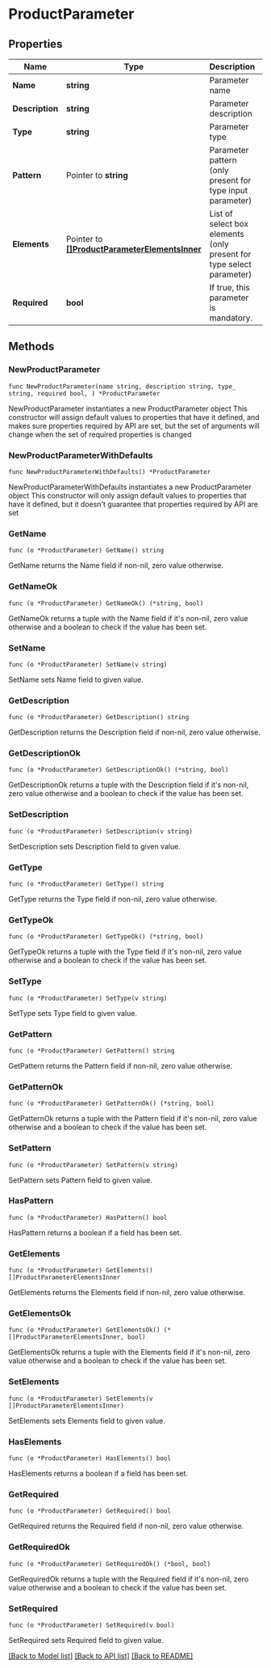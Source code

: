 # ProductParameter

## Properties

Name | Type | Description | Notes
------------ | ------------- | ------------- | -------------
**Name** | **string** | Parameter name | 
**Description** | **string** | Parameter description | 
**Type** | **string** | Parameter type | 
**Pattern** | Pointer to **string** | Parameter pattern (only present for type input parameter) | [optional] 
**Elements** | Pointer to [**[]ProductParameterElementsInner**](ProductParameterElementsInner.md) | List of select box elements (only present for type select parameter) | [optional] 
**Required** | **bool** | If true, this parameter is mandatory. | 

## Methods

### NewProductParameter

`func NewProductParameter(name string, description string, type_ string, required bool, ) *ProductParameter`

NewProductParameter instantiates a new ProductParameter object
This constructor will assign default values to properties that have it defined,
and makes sure properties required by API are set, but the set of arguments
will change when the set of required properties is changed

### NewProductParameterWithDefaults

`func NewProductParameterWithDefaults() *ProductParameter`

NewProductParameterWithDefaults instantiates a new ProductParameter object
This constructor will only assign default values to properties that have it defined,
but it doesn't guarantee that properties required by API are set

### GetName

`func (o *ProductParameter) GetName() string`

GetName returns the Name field if non-nil, zero value otherwise.

### GetNameOk

`func (o *ProductParameter) GetNameOk() (*string, bool)`

GetNameOk returns a tuple with the Name field if it's non-nil, zero value otherwise
and a boolean to check if the value has been set.

### SetName

`func (o *ProductParameter) SetName(v string)`

SetName sets Name field to given value.


### GetDescription

`func (o *ProductParameter) GetDescription() string`

GetDescription returns the Description field if non-nil, zero value otherwise.

### GetDescriptionOk

`func (o *ProductParameter) GetDescriptionOk() (*string, bool)`

GetDescriptionOk returns a tuple with the Description field if it's non-nil, zero value otherwise
and a boolean to check if the value has been set.

### SetDescription

`func (o *ProductParameter) SetDescription(v string)`

SetDescription sets Description field to given value.


### GetType

`func (o *ProductParameter) GetType() string`

GetType returns the Type field if non-nil, zero value otherwise.

### GetTypeOk

`func (o *ProductParameter) GetTypeOk() (*string, bool)`

GetTypeOk returns a tuple with the Type field if it's non-nil, zero value otherwise
and a boolean to check if the value has been set.

### SetType

`func (o *ProductParameter) SetType(v string)`

SetType sets Type field to given value.


### GetPattern

`func (o *ProductParameter) GetPattern() string`

GetPattern returns the Pattern field if non-nil, zero value otherwise.

### GetPatternOk

`func (o *ProductParameter) GetPatternOk() (*string, bool)`

GetPatternOk returns a tuple with the Pattern field if it's non-nil, zero value otherwise
and a boolean to check if the value has been set.

### SetPattern

`func (o *ProductParameter) SetPattern(v string)`

SetPattern sets Pattern field to given value.

### HasPattern

`func (o *ProductParameter) HasPattern() bool`

HasPattern returns a boolean if a field has been set.

### GetElements

`func (o *ProductParameter) GetElements() []ProductParameterElementsInner`

GetElements returns the Elements field if non-nil, zero value otherwise.

### GetElementsOk

`func (o *ProductParameter) GetElementsOk() (*[]ProductParameterElementsInner, bool)`

GetElementsOk returns a tuple with the Elements field if it's non-nil, zero value otherwise
and a boolean to check if the value has been set.

### SetElements

`func (o *ProductParameter) SetElements(v []ProductParameterElementsInner)`

SetElements sets Elements field to given value.

### HasElements

`func (o *ProductParameter) HasElements() bool`

HasElements returns a boolean if a field has been set.

### GetRequired

`func (o *ProductParameter) GetRequired() bool`

GetRequired returns the Required field if non-nil, zero value otherwise.

### GetRequiredOk

`func (o *ProductParameter) GetRequiredOk() (*bool, bool)`

GetRequiredOk returns a tuple with the Required field if it's non-nil, zero value otherwise
and a boolean to check if the value has been set.

### SetRequired

`func (o *ProductParameter) SetRequired(v bool)`

SetRequired sets Required field to given value.



[[Back to Model list]](../README.md#documentation-for-models) [[Back to API list]](../README.md#documentation-for-api-endpoints) [[Back to README]](../README.md)


